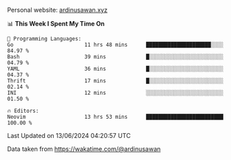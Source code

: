 Personal website: [ardinusawan.xyz](https://ardinusawan.xyz)

<!--START_SECTION:waka-->
📊 **This Week I Spent My Time On** 

```text
💬 Programming Languages: 
Go                       11 hrs 48 mins      █████████████████████░░░░   84.97 % 
Bash                     39 mins             █░░░░░░░░░░░░░░░░░░░░░░░░   04.79 % 
YAML                     36 mins             █░░░░░░░░░░░░░░░░░░░░░░░░   04.37 % 
Thrift                   17 mins             █░░░░░░░░░░░░░░░░░░░░░░░░   02.14 % 
INI                      12 mins             ░░░░░░░░░░░░░░░░░░░░░░░░░   01.50 % 

🔥 Editors: 
Neovim                   13 hrs 53 mins      █████████████████████████   100.00 % 
```


 Last Updated on 13/06/2024 04:20:57 UTC
<!--END_SECTION:waka-->
Data taken from https://wakatime.com/@ardinusawan
